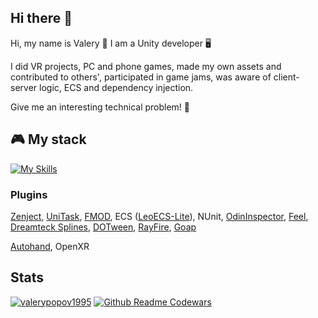 ## Hi there 👋
Hi, my name is Valery 🤝 I am a Unity developer 🖥️

I did VR projects, PC and phone games, made my own assets and contributed to others', participated in game jams, was aware of client-server logic, ECS and dependency injection.

Give me an interesting technical problem! 🤯

## 🎮 My stack
[![My Skills](https://skillicons.dev/icons?i=unity,cs,git,visualstudio,blender,firebase,ps,arduino)](https://skillicons.dev)
### Plugins
[Zenject](https://github.com/modesttree/Zenject),
[UniTask](https://github.com/Cysharp/UniTask),
[FMOD](https://www.fmod.com/),
ECS ([LeoECS-Lite](https://github.com/Leopotam/ecslite)),
NUnit,
[OdinInspector](https://assetstore.unity.com/packages/tools/utilities/odin-inspector-and-serializer-89041),
[Feel](https://assetstore.unity.com/packages/tools/particles-effects/feel-183370),
[Dreamteck Splines](https://assetstore.unity.com/packages/tools/utilities/dreamteck-splines-61926),
[DOTween](https://assetstore.unity.com/packages/tools/visual-scripting/dotween-pro-32416),
[RayFire](https://assetstore.unity.com/packages/tools/game-toolkits/rayfire-for-unity-148690),
[Goap](https://github.com/crashkonijn/GOAP)

[Autohand](https://assetstore.unity.com/packages/tools/game-toolkits/auto-hand-vr-interaction-165323),
OpenXR

## Stats
<a href="https://github.com/ryo-ma/github-profile-trophy"><img src="https://github-profile-trophy.vercel.app/?username=valerypopov1995&rank=SECRET,SSS,SS,S,AAA,AA,A,B,C" alt="valerypopov1995" /></a>
[![Github Readme Codewars](https://codewars-stats-ignacio-cuadra.vercel.app/?username=ValeryPopov)](https://github.com/ignacio-cuadra/github-readme-codewars)
<!--
<img align="left" src="https://github-readme-stats.vercel.app/api/top-langs?username=valerypopov1995&show_icons=true&locale=en&layout=compact" alt="valerypopov1995" />
<p>&nbsp;<img align="left" src="https://github-readme-stats.vercel.app/api?username=valerypopov1995&show_icons=true&locale=en" alt="valerypopov1995" /></p>
-->

<!--
-->
